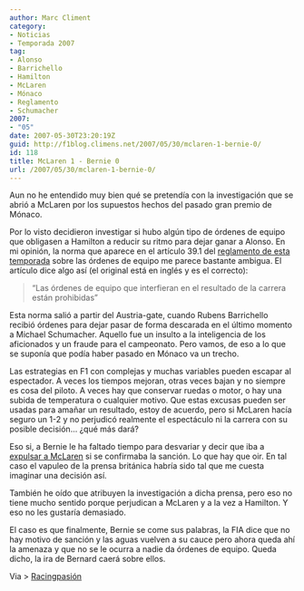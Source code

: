 ```yaml
---
author: Marc Climent
category:
- Noticias
- Temporada 2007
tag:
- Alonso
- Barrichello
- Hamilton
- McLaren
- Mónaco
- Reglamento
- Schumacher
2007:
- "05"
date: 2007-05-30T23:20:19Z
guid: http://f1blog.climens.net/2007/05/30/mclaren-1-bernie-0/
id: 118
title: McLaren 1 - Bernie 0
url: /2007/05/30/mclaren-1-bernie-0/
---
```


Aun no he entendido muy bien qué se pretendía con la investigación que se abrió a McLaren por los supuestos hechos del pasado gran premio de Mónaco.

Por lo visto decidieron investigar si hubo algún tipo de órdenes de equipo que obligasen a Hamilton a reducir su ritmo para dejar ganar a Alonso. En mi opinión, la norma que aparece en el artículo 39.1 del [reglamento de esta temporada](https://web.archive.org/web/20070325201239/http://www.fia.com/sport/Regulations/f1regs.html) sobre las órdenes de equipo me parece bastante ambigua. El artículo dice algo así (el original está en inglés y es el correcto):

> “Las órdenes de equipo que interfieran en el resultado de la carrera están prohibidas&#8221;

Esta norma salió a partir del Austria-gate, cuando Rubens Barrichello recibió órdenes para dejar pasar de forma descarada en el último momento a Michael Schumacher. Aquello fue un insulto a la inteligencia de los aficionados y un fraude para el campeonato. Pero vamos, de eso a lo que se suponía que podía haber pasado en Mónaco va un trecho.

Las estrategias en F1 con complejas y muchas variables pueden escapar al espectador. A veces los tiempos mejoran, otras veces bajan y no siempre es cosa del piloto. A veces hay que conservar ruedas o motor, o hay una subida de temperatura o cualquier motivo. Que estas excusas pueden ser usadas para amañar un resultado, estoy de acuerdo, pero si McLaren hacía seguro un 1-2 y no perjudicó realmente el espectáculo ni la carrera con su posible decisión&#8230; ¿qué más dará?

Eso si, a Bernie le ha faltado tiempo para desvariar y decir que iba a [expulsar a McLaren](http://www.elpais.com/articulo/deportes/Ecclestone/amenaza/expulsar/McLaren/confirma/manipulo/carrera/elpepudep/20070530elpepudep_7/Tes) si se confirmaba la sanción. Lo que hay que oir. En tal caso el vapuleo de la prensa británica habría sido tal que me cuesta imaginar una decisión así.

También he oído que atribuyen la investigación a dicha prensa, pero eso no tiene mucho sentido porque perjudican a McLaren y a la vez a Hamilton. Y eso no les gustaría demasiado.

El caso es que finalmente, Bernie se come sus palabras, la FIA dice que no hay motivo de sanción y las aguas vuelven a su cauce pero ahora queda ahí la amenaza y que no se le ocurra a nadie da órdenes de equipo. Queda dicho, la ira de Bernard caerá sobre ellos.

Via > [Racingpasión](https://www.motorpasion.com/formula1/la-fia-no-sanciona-a-mclaren-mercedes)